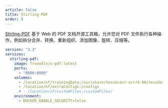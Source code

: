 ```yaml
---
article: false
title: Stirling-PDF
order: 9
---
```


[Stirling-PDF](https://github.com/Frooodle/Stirling-PDF) 基于 Web 的 PDF 文档开源工具箱，允许您对 PDF 文件执行各种操作，例如拆分合并、转换、重新组织、添加图像、旋转、压缩等。

```yml
version: "3.3"
services:
  stirling-pdf:
    image: frooodle/s-pdf:latest
    ports:
      - "8080:8080"
    volumes:
      - /location/of/trainingData:/usr/share/tesseract-ocr/4.00/tessdata #Required for extra OCR languages
      - /location/of/extraConfigs:/configs
      # - /location/of/customFiles:/customFiles/
    environment:
      - DOCKER_ENABLE_SECURITY=false
```
